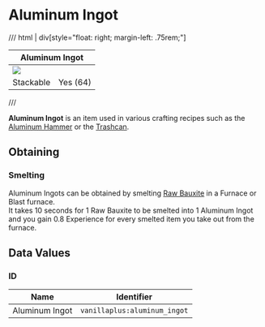 # Aluminum Ingot

/// html | div[style="float: right; margin-left: .75rem;"]
<table>
  <thead>
    <tr>
      <th style="text-align: center;" colspan="2">Aluminum Ingot</td>
    </tr>
  </thead>
  <tbody>
    <tr>
      <td colspan="2"><img src="../../../assets/img/items/aluminum_ingot.png" style="max-width: 250px;">
    </tr>
    <tr>
      <td>Stackable</td>
      <td>Yes (64)</td>
    </tr>
  </tbody>
</table>
///

**Aluminum Ingot** is an item used in various crafting recipes such as the [Aluminum Hammer](aluminum_hammer.md) or the [Trashcan](../furniture/trashcan.md).

## Obtaining

### Smelting

Aluminum Ingots can be obtained by smelting [Raw Bauxite](raw_bauxite.md) in a Furnace or Blast furnace.  
It takes 10 seconds for 1 Raw Bauxite to be smelted into 1 Aluminum Ingot and you gain 0.8 Experience for every smelted item you take out from the furnace.

## Data Values

### ID

| Name           | Identifier                   |
|----------------|------------------------------|
| Aluminum Ingot | `vanillaplus:aluminum_ingot` |